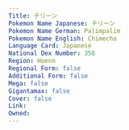 ```yaml
---
﻿Title: チリーン
Pokemon Name Japanese: チリーン
Pokemon Name German: Palimpalim
Pokemon Name English: Chimecho
Language Card: Japanese
National Dex Number: 358
Region: Hoenn
Regional Form: false
Additional Form: false
Mega: false
Gigantamax: false
Cover: false
Link: 
Owned: 
---
```

